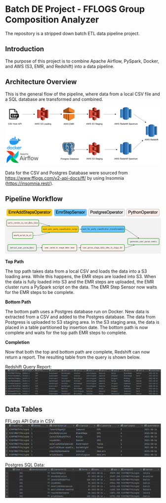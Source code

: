 # Batch DE Project - FFLOGS Group Composition Analyzer

The repository is a stripped down batch ETL data pipeline project.

## Introduction

The purpose of this project is to combine Apache Airflow, PySpark, Docker, and AWS (S3, EMR, and Redshift) into a data pipeline. 

## Architecture Overview
This is the general flow of the pipeline, where data from a local CSV file and a SQL database are transformed and combined.

![Architecture](assets/images/architecture.png)

Data for the CSV and Postgres Database were sourced from https://www.fflogs.com/v2-api-docs/ff/ by using Insomnia (https://insomnia.rest/).

## Pipeline Workflow

![daglegend](assets/images/daglegend.png)
![dag](assets/images/dag.png)

**Top Path**

The top path takes data from a local CSV and loads the data into a S3 loading area.
While this happens, the EMR steps are loaded into S3.
When the data is fully loaded into S3 and the EMR steps are uploaded, the EMR cluster runs a PySpark script on the data.
The EMR Step Sensor now waits for the EMR steps to be complete.

**Bottom Path**

The bottom path uses a Postgres database run on Docker.
New data is extracted from a CSV and added to the Postgres database.
The data from Postgress is uploaded to S3 staging area.
In the S3 staging area, the data is placed in a table partitioned by insertion date.
The bottom path is now complete and waits for the top path EMR steps to complete.

**Completion**

Now that both the top and bottom path are complete, Redshift can now return a report.
The resulting table from the query is shown below.

Redshift Query Report:
![RedshiftQ](assets/images/RedshiftQ.png)

## Data Tables
FFLogs API Data in CSV:
![FFLogsData](assets/images/FFLogsData.png)

Postgres SQL Data:
![PostgresData](assets/images/PostgresData.png)

